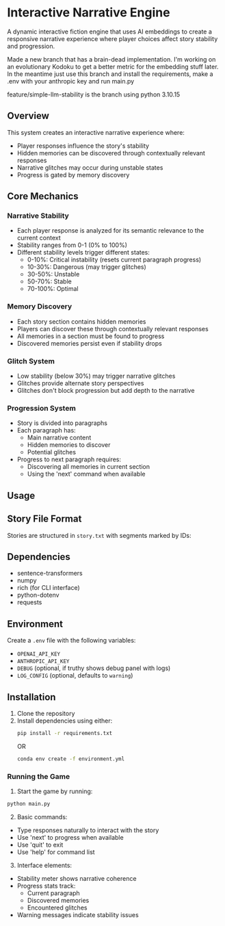 # Interactive Narrative Engine

A dynamic interactive fiction engine that uses AI embeddings to create a responsive narrative experience where player choices affect story stability and progression.

Made a new branch that has a brain-dead implementation. I'm working on an evolutionary Kodoku to get a better metric for the embedding stuff later. In the meantime just use this branch and install the requirements, make a .env with your anthropic key and run main.py

feature/simple-llm-stability is the branch
using python
3.10.15


## Overview

This system creates an interactive narrative experience where:
- Player responses influence the story's stability
- Hidden memories can be discovered through contextually relevant responses
- Narrative glitches may occur during unstable states
- Progress is gated by memory discovery

## Core Mechanics

### Narrative Stability
- Each player response is analyzed for its semantic relevance to the current context
- Stability ranges from 0-1 (0% to 100%)
- Different stability levels trigger different states:
  - 0-10%: Critical instability (resets current paragraph progress)
  - 10-30%: Dangerous (may trigger glitches)
  - 30-50%: Unstable
  - 50-70%: Stable
  - 70-100%: Optimal

### Memory Discovery
- Each story section contains hidden memories
- Players can discover these through contextually relevant responses
- All memories in a section must be found to progress
- Discovered memories persist even if stability drops

### Glitch System
- Low stability (below 30%) may trigger narrative glitches
- Glitches provide alternate story perspectives
- Glitches don't block progression but add depth to the narrative

### Progression System
- Story is divided into paragraphs
- Each paragraph has:
  - Main narrative content
  - Hidden memories to discover
  - Potential glitches
- Progress to next paragraph requires:
  - Discovering all memories in current section
  - Using the 'next' command when available

## Usage

## Story File Format

Stories are structured in `story.txt` with segments marked by IDs:

## Dependencies

- sentence-transformers
- numpy
- rich (for CLI interface)
- python-dotenv
- requests

## Environment

Create a `.env` file with the following variables:
- `OPENAI_API_KEY`
- `ANTHROPIC_API_KEY`
- `DEBUG` (optional, if truthy shows debug panel with logs)
- `LOG_CONFIG` (optional, defaults to `warning`)

## Installation

1. Clone the repository
2. Install dependencies using either:
   ```bash
   pip install -r requirements.txt
   ```
   OR
   ```bash
   conda env create -f environment.yml
   ```

### Running the Game

1. Start the game by running:
```bash
python main.py
```

2. Basic commands:
- Type responses naturally to interact with the story
- Use 'next' to progress when available
- Use 'quit' to exit
- Use 'help' for command list

3. Interface elements:
- Stability meter shows narrative coherence
- Progress stats track:
  - Current paragraph
  - Discovered memories
  - Encountered glitches
- Warning messages indicate stability issues
